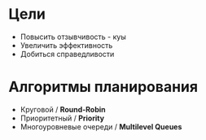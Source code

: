 # Цели
- Повысить отзывчивость - куы
- Увеличить эффективность
- Добиться справедливости 

# Алгоритмы планирования
- Круговой / **Round-Robin**
- Приоритетный / **Priority**
- Многоуровневые очереди / **Multilevel Queues**